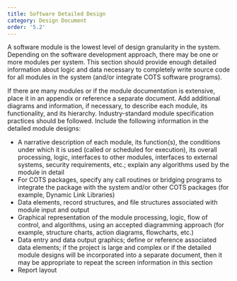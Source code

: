 ```yaml
---
title: Software Detailed Design
category: Design Document
order: '5.2'
---
```


A software module is the lowest level of design granularity in the system.  Depending on the software development approach, there may be one or more modules per system.  This section should provide enough detailed information about logic and data necessary to completely write source code for all modules in the system (and/or integrate COTS software programs).

If there are many modules or if the module documentation is extensive, place it in an appendix or reference a separate document.  Add additional diagrams and information, if necessary, to describe each module, its functionality, and its hierarchy.  Industry-standard module specification practices should be followed.  Include the following information in the detailed module designs:

- A narrative description of each module, its function(s), the conditions under which it is used (called or scheduled for execution), its overall processing, logic, interfaces to other modules, interfaces to external systems, security requirements, etc.; explain any algorithms used by the module in detail
- For COTS packages, specify any call routines or bridging programs to integrate the package with the system and/or other COTS packages (for example, Dynamic Link Libraries)
- Data elements, record structures, and file structures associated with module input and output
- Graphical representation of the module processing, logic, flow of control, and algorithms, using an accepted diagramming approach (for example, structure charts, action diagrams, flowcharts, etc.)
- Data entry and data output graphics; define or reference associated data elements; if the project is large and complex or if the detailed module designs will be incorporated into a separate document, then it may be appropriate to repeat the screen information in this section
- Report layout
